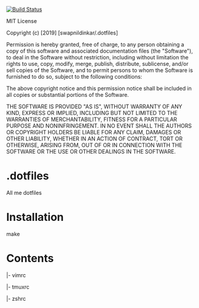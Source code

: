 [![Build Status](https://travis-ci.org/swapnildinkar/.dotfiles.svg?branch=master)](https://travis-ci.org/swapnildinkar/.dotfiles)

MIT License

Copyright (c) [2019] [swapnildinkar/.dotfiles]

Permission is hereby granted, free of charge, to any person obtaining a copy
of this software and associated documentation files (the "Software"), to deal
in the Software without restriction, including without limitation the rights
to use, copy, modify, merge, publish, distribute, sublicense, and/or sell
copies of the Software, and to permit persons to whom the Software is
furnished to do so, subject to the following conditions:

The above copyright notice and this permission notice shall be included in all
copies or substantial portions of the Software.

THE SOFTWARE IS PROVIDED "AS IS", WITHOUT WARRANTY OF ANY KIND, EXPRESS OR
IMPLIED, INCLUDING BUT NOT LIMITED TO THE WARRANTIES OF MERCHANTABILITY,
FITNESS FOR A PARTICULAR PURPOSE AND NONINFRINGEMENT. IN NO EVENT SHALL THE
AUTHORS OR COPYRIGHT HOLDERS BE LIABLE FOR ANY CLAIM, DAMAGES OR OTHER
LIABILITY, WHETHER IN AN ACTION OF CONTRACT, TORT OR OTHERWISE, ARISING FROM,
OUT OF OR IN CONNECTION WITH THE SOFTWARE OR THE USE OR OTHER DEALINGS IN THE
SOFTWARE.


# .dotfiles
All me dotfiles

# Installation
make

# Contents
|- vimrc

|- tmuxrc

|- zshrc
